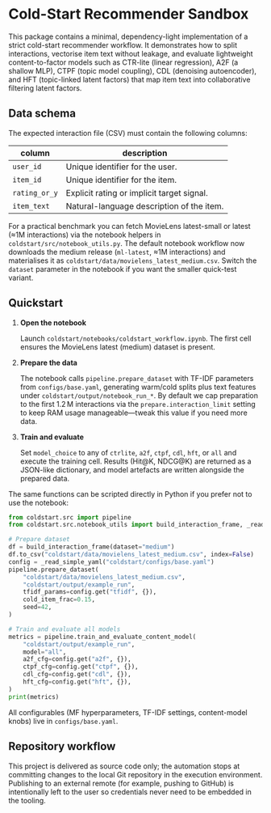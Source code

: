 # Cold-Start Recommender Sandbox

This package contains a minimal, dependency-light implementation of a strict cold-start recommender workflow. It demonstrates how to split interactions, vectorise item text without leakage, and evaluate lightweight content-to-factor models such as CTR-lite (linear regression), A2F (a shallow MLP), CTPF (topic model coupling), CDL (denoising autoencoder), and HFT (topic-linked latent factors) that map item text into collaborative filtering latent factors.

## Data schema

The expected interaction file (CSV) must contain the following columns:

| column        | description                                      |
| ------------- | ------------------------------------------------ |
| `user_id`     | Unique identifier for the user.                  |
| `item_id`     | Unique identifier for the item.                  |
| `rating_or_y` | Explicit rating or implicit target signal.      |
| `item_text`   | Natural-language description of the item.       |

For a practical benchmark you can fetch MovieLens latest-small or latest (≈1M interactions) via the notebook helpers in `coldstart/src/notebook_utils.py`. The default notebook workflow now downloads the medium release (`ml-latest`, ≈1M interactions) and materialises it as `coldstart/data/movielens_latest_medium.csv`. Switch the `dataset` parameter in the notebook if you want the smaller quick-test variant.

## Quickstart

1. **Open the notebook**

   Launch `coldstart/notebooks/coldstart_workflow.ipynb`. The first cell ensures the MovieLens latest (medium) dataset is present.

2. **Prepare the data**

   The notebook calls `pipeline.prepare_dataset` with TF-IDF parameters from `configs/base.yaml`, generating warm/cold splits plus text features under `coldstart/output/notebook_run_*`. By default we cap preparation to the first 1.2 M interactions via the `prepare.interaction_limit` setting to keep RAM usage manageable—tweak this value if you need more data.

3. **Train and evaluate**

   Set `model_choice` to any of `ctrlite`, `a2f`, `ctpf`, `cdl`, `hft`, or `all` and execute the training cell. Results (Hit@K, NDCG@K) are returned as a JSON-like dictionary, and model artefacts are written alongside the prepared data.

The same functions can be scripted directly in Python if you prefer not to use the notebook:

```python
from coldstart.src import pipeline
from coldstart.src.notebook_utils import build_interaction_frame, _read_simple_yaml

# Prepare dataset
df = build_interaction_frame(dataset="medium")
df.to_csv("coldstart/data/movielens_latest_medium.csv", index=False)
config = _read_simple_yaml("coldstart/configs/base.yaml")
pipeline.prepare_dataset(
    "coldstart/data/movielens_latest_medium.csv",
    "coldstart/output/example_run",
    tfidf_params=config.get("tfidf", {}),
    cold_item_frac=0.15,
    seed=42,
)

# Train and evaluate all models
metrics = pipeline.train_and_evaluate_content_model(
    "coldstart/output/example_run",
    model="all",
    a2f_cfg=config.get("a2f", {}),
    ctpf_cfg=config.get("ctpf", {}),
    cdl_cfg=config.get("cdl", {}),
    hft_cfg=config.get("hft", {}),
)
print(metrics)
```

All configurables (MF hyperparameters, TF-IDF settings, content-model knobs) live in `configs/base.yaml`.

## Repository workflow

This project is delivered as source code only; the automation stops at committing changes to the local Git repository in the execution environment. Publishing to an external remote (for example, pushing to GitHub) is intentionally left to the user so credentials never need to be embedded in the tooling.

